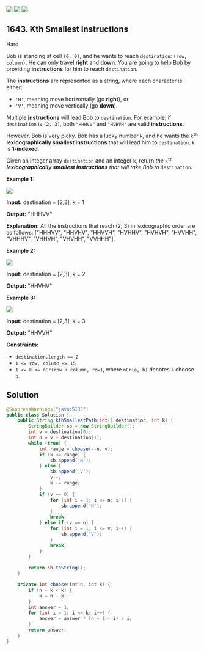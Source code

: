 [![](https://img.shields.io/github/stars/javadev/LeetCode-in-Java?label=Stars&style=flat-square)](https://github.com/javadev/LeetCode-in-Java)
[![](https://img.shields.io/github/forks/javadev/LeetCode-in-Java?label=Fork%20me%20on%20GitHub%20&style=flat-square)](https://github.com/javadev/LeetCode-in-Java/fork)
[![](https://img.shields.io/badge/-LeetCode%20in%20Kotlin-blue?style=flat-square)](https://github.com/javadev/LeetCode-in-Kotlin)

## 1643\. Kth Smallest Instructions

Hard

Bob is standing at cell `(0, 0)`, and he wants to reach `destination`: `(row, column)`. He can only travel **right** and **down**. You are going to help Bob by providing **instructions** for him to reach `destination`.

The **instructions** are represented as a string, where each character is either:

*   `'H'`, meaning move horizontally (go **right**), or
*   `'V'`, meaning move vertically (go **down**).

Multiple **instructions** will lead Bob to `destination`. For example, if `destination` is `(2, 3)`, both `"HHHVV"` and `"HVHVH"` are valid **instructions**.

However, Bob is very picky. Bob has a lucky number `k`, and he wants the <code>k<sup>th</sup></code> **lexicographically smallest instructions** that will lead him to `destination`. `k` is **1-indexed**.

Given an integer array `destination` and an integer `k`, return _the_ <code>k<sup>th</sup></code> _**lexicographically smallest instructions** that will take Bob to_ `destination`.

**Example 1:**

![](https://assets.leetcode.com/uploads/2020/10/12/ex1.png)

**Input:** destination = [2,3], k = 1

**Output:** "HHHVV"

**Explanation:** All the instructions that reach (2, 3) in lexicographic order are as follows: ["HHHVV", "HHVHV", "HHVVH", "HVHHV", "HVHVH", "HVVHH", "VHHHV", "VHHVH", "VHVHH", "VVHHH"].

**Example 2:**

**![](https://assets.leetcode.com/uploads/2020/10/12/ex2.png)**

**Input:** destination = [2,3], k = 2

**Output:** "HHVHV"

**Example 3:**

**![](https://assets.leetcode.com/uploads/2020/10/12/ex3.png)**

**Input:** destination = [2,3], k = 3

**Output:** "HHVVH"

**Constraints:**

*   `destination.length == 2`
*   `1 <= row, column <= 15`
*   `1 <= k <= nCr(row + column, row)`, where `nCr(a, b)` denotes `a` choose `b`.

## Solution

```java
@SuppressWarnings("java:S135")
public class Solution {
    public String kthSmallestPath(int[] destination, int k) {
        StringBuilder sb = new StringBuilder();
        int v = destination[0];
        int n = v + destination[1];
        while (true) {
            int range = choose(--n, v);
            if (k <= range) {
                sb.append('H');
            } else {
                sb.append('V');
                v--;
                k -= range;
            }
            if (v == 0) {
                for (int i = 1; i <= n; i++) {
                    sb.append('H');
                }
                break;
            } else if (v == n) {
                for (int i = 1; i <= v; i++) {
                    sb.append('V');
                }
                break;
            }
        }

        return sb.toString();
    }

    private int choose(int n, int k) {
        if (n - k < k) {
            k = n - k;
        }
        int answer = 1;
        for (int i = 1; i <= k; i++) {
            answer = answer * (n + 1 - i) / i;
        }
        return answer;
    }
}
```